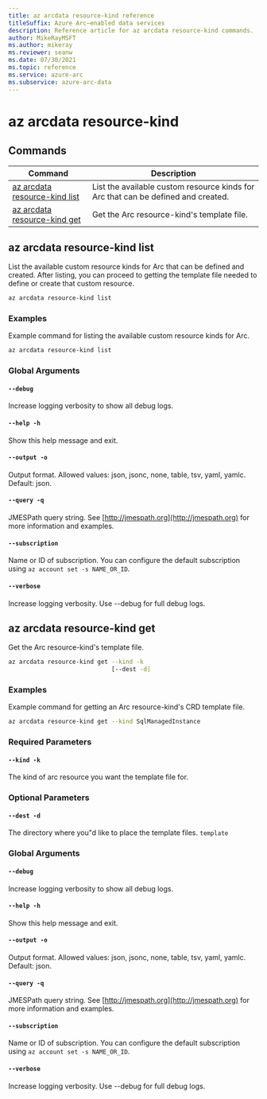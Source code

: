 ```yaml
---
title: az arcdata resource-kind reference
titleSuffix: Azure Arc—enabled data services
description: Reference article for az arcdata resource-kind commands.
author: MikeRayMSFT
ms.author: mikeray
ms.reviewer: seanw
ms.date: 07/30/2021
ms.topic: reference
ms.service: azure-arc
ms.subservice: azure-arc-data
---
```


# az arcdata resource-kind
## Commands
| Command | Description|
| --- | --- |
[az arcdata resource-kind list](#az-arcdata-resource-kind-list) | List the available custom resource kinds for Arc that can be defined and created.
[az arcdata resource-kind get](#az-arcdata-resource-kind-get) | Get the Arc resource-kind's template file.
## az arcdata resource-kind list
List the available custom resource kinds for Arc that can be defined and created. After listing, you can proceed to getting the template file needed to define or create that custom resource.
```bash
az arcdata resource-kind list 
```
### Examples
Example command for listing the available custom resource kinds for Arc.
```bash
az arcdata resource-kind list
```
### Global Arguments
#### `--debug`
Increase logging verbosity to show all debug logs.
#### `--help -h`
Show this help message and exit.
#### `--output -o`
Output format.  Allowed values: json, jsonc, none, table, tsv, yaml, yamlc.  Default: json.
#### `--query -q`
JMESPath query string. See [http://jmespath.org](http://jmespath.org) for more information and examples.
#### `--subscription`
Name or ID of subscription. You can configure the default subscription using `az account set -s NAME_OR_ID`.
#### `--verbose`
Increase logging verbosity. Use --debug for full debug logs.
## az arcdata resource-kind get
Get the Arc resource-kind's template file.
```bash
az arcdata resource-kind get --kind -k 
                             [--dest -d]
```
### Examples
Example command for getting an Arc resource-kind's CRD template file.
```bash
az arcdata resource-kind get --kind SqlManagedInstance
```
### Required Parameters
#### `--kind -k`
The kind of arc resource you want the template file for.
### Optional Parameters
#### `--dest -d`
The directory where you"d like to place the template files.
`template`
### Global Arguments
#### `--debug`
Increase logging verbosity to show all debug logs.
#### `--help -h`
Show this help message and exit.
#### `--output -o`
Output format.  Allowed values: json, jsonc, none, table, tsv, yaml, yamlc.  Default: json.
#### `--query -q`
JMESPath query string. See [http://jmespath.org](http://jmespath.org) for more information and examples.
#### `--subscription`
Name or ID of subscription. You can configure the default subscription using `az account set -s NAME_OR_ID`.
#### `--verbose`
Increase logging verbosity. Use --debug for full debug logs.
